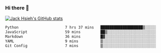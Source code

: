 ### Hi there 👋
[![Jack Hsieh's GitHub stats](https://github-readme-stats.vercel.app/api?username=kcajheish)](https://github.com/anuraghazra/github-readme-stats)

<!--START_SECTION:waka-->

```txt
Python                     7 hrs 37 mins   ███████████████████▒░░░░░   77.30 %
JavaScript                 59 mins         ██▒░░░░░░░░░░░░░░░░░░░░░░   09.98 %
Markdown                   36 mins         █▓░░░░░░░░░░░░░░░░░░░░░░░   06.24 %
YAML                       9 mins          ▒░░░░░░░░░░░░░░░░░░░░░░░░   01.56 %
Git Config                 7 mins          ▒░░░░░░░░░░░░░░░░░░░░░░░░   01.31 %
```

<!--END_SECTION:waka-->
